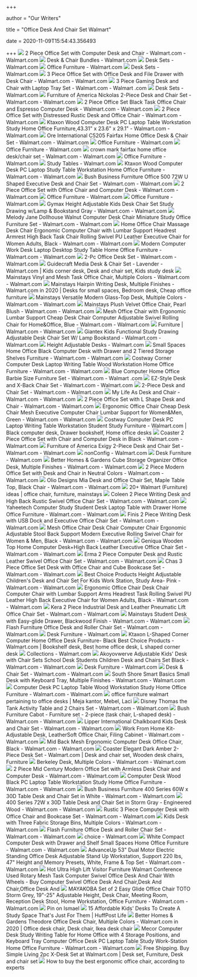 +++
        
author = "Our Writers"
        
title = "Office Desk And Chair Set Walmart"
        
date = 2020-11-09T15:54:43.356493
        
+++
[ ![](https://i5.walmartimages.com/asr/34866da3-d46a-475b-ab16-ca8c2088e152_1.ba60b2aa875d9d7c712f76f69e389e7f.jpeg?odnWidth=612&odnHeight=612&odnBg=ffffff)](https://i5.walmartimages.com/asr/34866da3-d46a-475b-ab16-ca8c2088e152_1.ba60b2aa875d9d7c712f76f69e389e7f.jpeg?odnWidth=612&odnHeight=612&odnBg=ffffff) 2 Piece Office Set with Computer Desk and Chair - Walmart.com - Walmart.com
[ ![](https://i5.walmartimages.com/asr/88783e83-3358-453e-b461-b994638db1ce_1.b85f1d0210a5205b693e283a6d4069ad.jpeg)](https://i5.walmartimages.com/asr/88783e83-3358-453e-b461-b994638db1ce_1.b85f1d0210a5205b693e283a6d4069ad.jpeg) Desk & Chair Bundles - Walmart.com
[ ![](https://i5.walmartimages.com/asr/700c22d4-c338-4819-8c8a-b5d30e0a7018_1.e2ce6b3feb5c014efc18d356bb45488d.jpeg)](https://i5.walmartimages.com/asr/700c22d4-c338-4819-8c8a-b5d30e0a7018_1.e2ce6b3feb5c014efc18d356bb45488d.jpeg) Desk Sets - Walmart.com
[ ![](https://i5.walmartimages.com/dfw/4ff9c6c9-b69d/k2-_0c9df418-a7f7-4a43-bc14-0a4f26921352.v1.jpg?odnWidth=282&odnHeight=282&odnBg=ffffff)](https://i5.walmartimages.com/dfw/4ff9c6c9-b69d/k2-_0c9df418-a7f7-4a43-bc14-0a4f26921352.v1.jpg?odnWidth=282&odnHeight=282&odnBg=ffffff) Office Furniture - Walmart.com
[ ![](https://i5.walmartimages.com/asr/8f2aedf6-69fd-47d1-b288-fd37ad5e95c8_1.b58591f660c212abe05ea63f9139810d.jpeg)](https://i5.walmartimages.com/asr/8f2aedf6-69fd-47d1-b288-fd37ad5e95c8_1.b58591f660c212abe05ea63f9139810d.jpeg) Desk Sets - Walmart.com
[ ![](https://i5.walmartimages.com/asr/ded653f0-3134-4b9f-bb50-0672a9d251a7_1.88d9f2fd62bb1d290949eaba5e9f6b03.jpeg?odnWidth=612&odnHeight=612&odnBg=ffffff)](https://i5.walmartimages.com/asr/ded653f0-3134-4b9f-bb50-0672a9d251a7_1.88d9f2fd62bb1d290949eaba5e9f6b03.jpeg?odnWidth=612&odnHeight=612&odnBg=ffffff) 3 Piece Office Set with Office Desk and File Drawer with Desk Chair -  Walmart.com - Walmart.com
[ ![](https://i5.walmartimages.com/asr/b604de6c-32e6-4917-aa45-e5fa38127742_1.904e23598fca1550c02012c988664424.jpeg?odnWidth=612&odnHeight=612&odnBg=ffffff)](https://i5.walmartimages.com/asr/b604de6c-32e6-4917-aa45-e5fa38127742_1.904e23598fca1550c02012c988664424.jpeg?odnWidth=612&odnHeight=612&odnBg=ffffff) 3 Piece Gaming Desk and Chair with Laptop Tray Set - Walmart.com - Walmart .com
[ ![](https://i5.walmartimages.com/asr/41504d3f-0a2a-42ad-962b-1f1edbf87abd_1.da365e3139004605104ea70c1df132f5.jpeg)](https://i5.walmartimages.com/asr/41504d3f-0a2a-42ad-962b-1f1edbf87abd_1.da365e3139004605104ea70c1df132f5.jpeg) Desk Sets - Walmart.com
[ ![](https://i5.walmartimages.com/asr/bbffd40a-e38c-4757-9cc6-2f2117093caa_1.aacf1b16c1dffbb72a1c23f2cec8155a.jpeg?odnWidth=612&odnHeight=612&odnBg=ffffff)](https://i5.walmartimages.com/asr/bbffd40a-e38c-4757-9cc6-2f2117093caa_1.aacf1b16c1dffbb72a1c23f2cec8155a.jpeg?odnWidth=612&odnHeight=612&odnBg=ffffff) Furniture of America Nickolas 2-Piece Desk and Chair Set - Walmart.com -  Walmart.com
[ ![](https://i5.walmartimages.com/asr/7766f222-f85b-42d7-83d1-f8b286f77455_1.041ab7a9048b91087233bd386ba929da.jpeg?odnWidth=612&odnHeight=612&odnBg=ffffff)](https://i5.walmartimages.com/asr/7766f222-f85b-42d7-83d1-f8b286f77455_1.041ab7a9048b91087233bd386ba929da.jpeg?odnWidth=612&odnHeight=612&odnBg=ffffff) 2 Piece Office Set Black Task Office Chair and Espresso Computer Desk -  Walmart.com - Walmart.com
[ ![](https://i5.walmartimages.com/asr/09936664-9164-4a96-8017-8e864478061c_1.f1cd3763708288684448339904bafad0.jpeg?odnWidth=612&odnHeight=612&odnBg=ffffff)](https://i5.walmartimages.com/asr/09936664-9164-4a96-8017-8e864478061c_1.f1cd3763708288684448339904bafad0.jpeg?odnWidth=612&odnHeight=612&odnBg=ffffff) 2 Piece Office Set with Distressed Rustic Desk and Office Chair - Walmart.com  - Walmart.com
[ ![](https://i5.walmartimages.com/asr/75e70efb-bc6c-4c5c-9a5f-acd2428180da_1.033c64c86ae80e84a152868cf5f6c90a.jpeg?odnWidth=612&odnHeight=612&odnBg=ffffff)](https://i5.walmartimages.com/asr/75e70efb-bc6c-4c5c-9a5f-acd2428180da_1.033c64c86ae80e84a152868cf5f6c90a.jpeg?odnWidth=612&odnHeight=612&odnBg=ffffff) Ktaxon Wood Computer Desk PC Laptop Table Workstation Study Home Office  Furniture,43.31" x 23.6" x 29.1" - Walmart.com - Walmart.com
[ ![](https://i5.walmartimages.com/asr/dcb87ee8-48cb-4ca7-a58d-037cbe2bb215_1.3f3406581261e859692ebdd43e3902f3.jpeg?odnWidth=612&odnHeight=612&odnBg=ffffff)](https://i5.walmartimages.com/asr/dcb87ee8-48cb-4ca7-a58d-037cbe2bb215_1.3f3406581261e859692ebdd43e3902f3.jpeg?odnWidth=612&odnHeight=612&odnBg=ffffff) Ore International C5205 Fairfax Home Office Desk & Chair Set - Walmart.com  - Walmart.com
[ ![](https://i5.walmartimages.com/dfw/4ff9c6c9-3227/k2-_b63bc626-0000-4e05-9d10-25932995aec2.v1.jpg?odnWidth=282&odnHeight=282&odnBg=ffffff)](https://i5.walmartimages.com/dfw/4ff9c6c9-3227/k2-_b63bc626-0000-4e05-9d10-25932995aec2.v1.jpg?odnWidth=282&odnHeight=282&odnBg=ffffff) Office Furniture - Walmart.com
[ ![](https://i5.walmartimages.com/dfw/4ff9c6c9-fb21/k2-_5249bf9a-01e4-4694-b799-4b6d0b47392d.v1.jpg?odnWidth=672&odnHeight=672&odnBg=ffffff)](https://i5.walmartimages.com/dfw/4ff9c6c9-fb21/k2-_5249bf9a-01e4-4694-b799-4b6d0b47392d.v1.jpg?odnWidth=672&odnHeight=672&odnBg=ffffff) Office Furniture - Walmart.com
[ ![](https://i5.walmartimages.com/asr/7ca6a8d8-ae60-4d2e-bef8-f62ba122c231_1.e109ccd46aad1fc5777aa8c3b10e260b.jpeg?odnWidth=612&odnHeight=612&odnBg=ffffff)](https://i5.walmartimages.com/asr/7ca6a8d8-ae60-4d2e-bef8-f62ba122c231_1.e109ccd46aad1fc5777aa8c3b10e260b.jpeg?odnWidth=612&odnHeight=612&odnBg=ffffff) crown mark fairfax home office desk/chair set - Walmart.com - Walmart.com
[ ![](https://i5.walmartimages.com/dfw/4ff9c6c9-8b40/k2-_5d0aa46d-c926-4c3c-a1e4-359d94fe621e.v1.jpg?odnWidth=1360&odnHeight=410&odnBg=ffffff)](https://i5.walmartimages.com/dfw/4ff9c6c9-8b40/k2-_5d0aa46d-c926-4c3c-a1e4-359d94fe621e.v1.jpg?odnWidth=1360&odnHeight=410&odnBg=ffffff) Office Furniture - Walmart.com
[ ![](https://i5.walmartimages.com/asr/c2049d83-093b-4bbf-968a-dd4590cd8939_1.274a94713fffcb62c494aa998ca08d83.jpeg)](https://i5.walmartimages.com/asr/c2049d83-093b-4bbf-968a-dd4590cd8939_1.274a94713fffcb62c494aa998ca08d83.jpeg) Study Tables - Walmart.com
[ ![](https://i5.walmartimages.com/asr/97bde7e4-d579-4313-a0e4-6754c33b5034_1.d131c07416862835285d14ffc100ecd9.jpeg?odnWidth=612&odnHeight=612&odnBg=ffffff)](https://i5.walmartimages.com/asr/97bde7e4-d579-4313-a0e4-6754c33b5034_1.d131c07416862835285d14ffc100ecd9.jpeg?odnWidth=612&odnHeight=612&odnBg=ffffff) Ktaxon Wood Computer Desk PC Laptop Study Table Workstation Home Office  Furniture - Walmart.com - Walmart.com
[ ![](https://i5.walmartimages.com/asr/98b30517-1077-491c-b4bb-c15c4987814d_1.54095518b1da658263fd70a5900dc53a.jpeg?odnWidth=612&odnHeight=612&odnBg=ffffff)](https://i5.walmartimages.com/asr/98b30517-1077-491c-b4bb-c15c4987814d_1.54095518b1da658263fd70a5900dc53a.jpeg?odnWidth=612&odnHeight=612&odnBg=ffffff) Bush Business Furniture Office 500 72W U Shaped Executive Desk and Chair Set  - Walmart.com - Walmart.com
[ ![](https://i5.walmartimages.com/asr/b948f648-bf04-4da6-93a7-68230dd7dfdc_1.edb13f1f15cc0def7ab3589d9e18f474.jpeg?odnWidth=612&odnHeight=612&odnBg=ffffff)](https://i5.walmartimages.com/asr/b948f648-bf04-4da6-93a7-68230dd7dfdc_1.edb13f1f15cc0def7ab3589d9e18f474.jpeg?odnWidth=612&odnHeight=612&odnBg=ffffff) 2 Piece Office Set with Office Chair and Computer Desk - Walmart.com -  Walmart.com
[ ![](https://i5.walmartimages.com/dfw/4ff9c6c9-9553/k2-_3494990f-ecde-49fc-be4b-112f6de74c6d.v1.jpg?odnWidth=444&odnHeight=444&odnBg=ffffff)](https://i5.walmartimages.com/dfw/4ff9c6c9-9553/k2-_3494990f-ecde-49fc-be4b-112f6de74c6d.v1.jpg?odnWidth=444&odnHeight=444&odnBg=ffffff) Office Furniture - Walmart.com
[ ![](https://i5.walmartimages.com/dfw/4ff9c6c9-d2ea/k2-_3ac26ddc-63e4-4e14-9020-eca4807412f2.v1.jpg?odnWidth=444&odnHeight=444&odnBg=ffffff)](https://i5.walmartimages.com/dfw/4ff9c6c9-d2ea/k2-_3ac26ddc-63e4-4e14-9020-eca4807412f2.v1.jpg?odnWidth=444&odnHeight=444&odnBg=ffffff) Office Furniture - Walmart.com
[ ![](https://i5.walmartimages.com/asr/ed3d868a-0ed8-4a71-b8cf-6a95865e8f43_1.2ae0b07821bc0a1abf345f461becb286.jpeg?odnWidth=612&odnHeight=612&odnBg=ffffff)](https://i5.walmartimages.com/asr/ed3d868a-0ed8-4a71-b8cf-6a95865e8f43_1.2ae0b07821bc0a1abf345f461becb286.jpeg?odnWidth=612&odnHeight=612&odnBg=ffffff) Gymax Height Adjustable Kids Desk Chair Set Study Drawing w/Lamp &  Bookstand Gray - Walmart.com - Walmart.com
[ ![](https://i5.walmartimages.com/asr/7a086b3a-c73a-4fe1-af9a-fe32b94b13de_1.4e437382395ec8b20ac7c7ec4d3141f8.jpeg?odnWidth=612&odnHeight=612&odnBg=ffffff)](https://i5.walmartimages.com/asr/7a086b3a-c73a-4fe1-af9a-fe32b94b13de_1.4e437382395ec8b20ac7c7ec4d3141f8.jpeg?odnWidth=612&odnHeight=612&odnBg=ffffff) Melody Jane Dollhouse Walnut Computer Desk Chair Miniature Study Office  Furniture Set - Walmart.com - Walmart.com
[ ![](https://i5.walmartimages.com/asr/2ab43621-0110-48a0-9fd5-6db48d5ee8e4_1.ff8d1590e386fcecebeb781fd92010b1.jpeg)](https://i5.walmartimages.com/asr/2ab43621-0110-48a0-9fd5-6db48d5ee8e4_1.ff8d1590e386fcecebeb781fd92010b1.jpeg) Home Office Chair Massage Desk Chair Ergonomic Computer Chair with Lumbar  Support Headrest Armrest High Back Task Chair Rolling Swivel PU Leather Executive  Chair for Women Adults, Black - Walmart.com - Walmart.com
[ ![](https://i5.walmartimages.com/asr/0bdf1aba-ad37-453c-a55b-eaba5d1e67e7_1.04812df56a9a67714dd887f8549439df.jpeg?odnWidth=612&odnHeight=612&odnBg=ffffff)](https://i5.walmartimages.com/asr/0bdf1aba-ad37-453c-a55b-eaba5d1e67e7_1.04812df56a9a67714dd887f8549439df.jpeg?odnWidth=612&odnHeight=612&odnBg=ffffff) Modern Computer Work Desk Laptop Desktop Study Table Home Office Furniture  - Walmart.com - Walmart.com
[ ![](https://i5.walmartimages.com/asr/17d9906a-bc5d-42b5-a050-da43352ecb99_1.ae25011e91f9eac924b1a4196f425071.jpeg?odnWidth=612&odnHeight=612&odnBg=ffffff)](https://i5.walmartimages.com/asr/17d9906a-bc5d-42b5-a050-da43352ecb99_1.ae25011e91f9eac924b1a4196f425071.jpeg?odnWidth=612&odnHeight=612&odnBg=ffffff) 2-Pc Office Desk Set - Walmart.com - Walmart.com
[ ![](https://i.pinimg.com/474x/fe/a8/bf/fea8bf08abad379e0f4c92602f88762b.jpg)](https://i.pinimg.com/474x/fe/a8/bf/fea8bf08abad379e0f4c92602f88762b.jpg) Guidecraft Media Desk & Chair Set - Lavender - Walmart.com | Kids corner  desk, Desk and chair set, Kids study desk
[ ![](https://i5.walmartimages.com/asr/eaeafd42-1062-4cee-8486-b88d738db64c_1.acd22421b5dd0db1962eeaaadd216a4e.jpeg)](https://i5.walmartimages.com/asr/eaeafd42-1062-4cee-8486-b88d738db64c_1.acd22421b5dd0db1962eeaaadd216a4e.jpeg) Mainstays Vinyl and Mesh Task Office Chair, Multiple Colors - Walmart.com -  Walmart.com
[ ![](https://i.pinimg.com/originals/e8/f5/63/e8f563d383d4b55de35d3b05fbeb53e1.jpg)](https://i.pinimg.com/originals/e8/f5/63/e8f563d383d4b55de35d3b05fbeb53e1.jpg) Mainstays Hairpin Writing Desk, Multiple Finishes - Walmart.com in 2020 |  Desks for small spaces, Bedroom desk, Cheap office furniture
[ ![](https://i5.walmartimages.com/asr/9d773861-d0aa-48fc-a950-f570b80c1d44_1.f4dd13ddb17e160aa591e7ad97bcc41b.jpeg)](https://i5.walmartimages.com/asr/9d773861-d0aa-48fc-a950-f570b80c1d44_1.f4dd13ddb17e160aa591e7ad97bcc41b.jpeg) Mainstays Versatile Modern Glass-Top Desk, Multiple Colors - Walmart.com -  Walmart.com
[ ![](https://i5.walmartimages.com/asr/cfa99438-3fc7-464d-a8fd-5142eac51188_1.1100235c3e157c07b581c92eb1f39c08.jpeg?odnWidth=612&odnHeight=612&odnBg=ffffff)](https://i5.walmartimages.com/asr/cfa99438-3fc7-464d-a8fd-5142eac51188_1.1100235c3e157c07b581c92eb1f39c08.jpeg?odnWidth=612&odnHeight=612&odnBg=ffffff) Mainstays Plush Velvet Office Chair, Pearl Blush - Walmart.com - Walmart.com
[ ![](https://i5.walmartimages.com/asr/2eee47f7-154d-41fe-b9f7-dfde00fcd9c2_1.614d3a289fcb8e5b7b5f11be305d8c3e.jpeg?odnWidth=612&odnHeight=612&odnBg=ffffff)](https://i5.walmartimages.com/asr/2eee47f7-154d-41fe-b9f7-dfde00fcd9c2_1.614d3a289fcb8e5b7b5f11be305d8c3e.jpeg?odnWidth=612&odnHeight=612&odnBg=ffffff) Mesh Office Chair with Ergonomic Lumbar Support Cheap Desk Chair Computer  Adjustable Swivel Rolling Chair for Home&Office, Blue - Walmart.com -  Walmart.com
[ ![](https://i5.walmartimages.com/dfw/4ff9c6c9-d263/k2-_87bf44dc-cda1-438e-8fd8-cf3e896ee893.v1.jpg?odnWidth=672&odnHeight=572&odnBg=ffffff)](https://i5.walmartimages.com/dfw/4ff9c6c9-d263/k2-_87bf44dc-cda1-438e-8fd8-cf3e896ee893.v1.jpg?odnWidth=672&odnHeight=572&odnBg=ffffff) Furniture | Walmart.com - Walmart.com
[ ![](https://i5.walmartimages.com/asr/8c061daf-5f3a-42fd-8b8a-87d8c42e29a8.c8ba78689cffe5719f31e441ee700a2a.jpeg?odnWidth=612&odnHeight=612&odnBg=ffffff)](https://i5.walmartimages.com/asr/8c061daf-5f3a-42fd-8b8a-87d8c42e29a8.c8ba78689cffe5719f31e441ee700a2a.jpeg?odnWidth=612&odnHeight=612&odnBg=ffffff) Giantex Kids Functional Study Drawing Adjustable Desk Chair Set W/ Lamp  Bookstand - Walmart.com - Walmart.com
[ ![](https://i5.walmartimages.com/asr/593c4e87-a801-417e-9d2f-6690b85855eb_1.d01305a161258115843986491f951941.jpeg)](https://i5.walmartimages.com/asr/593c4e87-a801-417e-9d2f-6690b85855eb_1.d01305a161258115843986491f951941.jpeg) Height Adjustable Desks - Walmart.com
[ ![](https://i5.walmartimages.com/asr/ac3e24d7-e4cb-4198-890c-9d6ebaa9e810.f8840fe6d2ae31bc14813dad9788e400.jpeg?odnWidth=612&odnHeight=612&odnBg=ffffff)](https://i5.walmartimages.com/asr/ac3e24d7-e4cb-4198-890c-9d6ebaa9e810.f8840fe6d2ae31bc14813dad9788e400.jpeg?odnWidth=612&odnHeight=612&odnBg=ffffff) Small Spaces Home Office Black Computer Desk with Drawer and 2 Tiered  Storage Shelves Furniture - Walmart.com - Walmart.com
[ ![](https://i5.walmartimages.com/asr/33ff89a3-1bc2-4112-8978-cf10a91bb21a_1.1245da07ad57fbebb3b0d842a6ffc86e.jpeg?odnWidth=612&odnHeight=612&odnBg=ffffff)](https://i5.walmartimages.com/asr/33ff89a3-1bc2-4112-8978-cf10a91bb21a_1.1245da07ad57fbebb3b0d842a6ffc86e.jpeg?odnWidth=612&odnHeight=612&odnBg=ffffff) Costway Corner Computer Desk Laptop Writing Table Wood Workstation Home Office  Furniture - Walmart.com - Walmart.com
[ ![](https://i5.walmartimages.com/asr/d53cc75b-3c93-4818-b957-14085c802524_1.03996e9d8cca12e9f036f5d0efeaa54a.jpeg?odnWidth=612&odnHeight=612&odnBg=ffffff)](https://i5.walmartimages.com/asr/d53cc75b-3c93-4818-b957-14085c802524_1.03996e9d8cca12e9f036f5d0efeaa54a.jpeg?odnWidth=612&odnHeight=612&odnBg=ffffff) Blue Computer Home Office Barbie Size Furniture Set - Walmart.com - Walmart .com
[ ![](https://i5.walmartimages.com/asr/05207f97-c0c2-43fc-83bb-b2ae3ab7fd45_1.6bd766afe2286610c89ec74e4f160220.jpeg?odnWidth=612&odnHeight=612&odnBg=ffffff)](https://i5.walmartimages.com/asr/05207f97-c0c2-43fc-83bb-b2ae3ab7fd45_1.6bd766afe2286610c89ec74e4f160220.jpeg?odnWidth=612&odnHeight=612&odnBg=ffffff) EZ-Style Desk and X-Back Chair Set - Walmart.com - Walmart.com
[ ![](https://i5.walmartimages.com/asr/4604ac84-2194-4227-8c0b-32c373e3501c_1.f66f2383b3cbce379a447269f37150f9.jpeg?odnWidth=612&odnHeight=612&odnBg=ffffff)](https://i5.walmartimages.com/asr/4604ac84-2194-4227-8c0b-32c373e3501c_1.f66f2383b3cbce379a447269f37150f9.jpeg?odnWidth=612&odnHeight=612&odnBg=ffffff) 2-Piece Desk and Chair Set - Walmart.com - Walmart.com
[ ![](https://i5.walmartimages.com/asr/e0524199-58ae-482b-a31c-9b2be25d4efe_1.640db93c5af5514edba467205a65f52d.jpeg?odnWidth=612&odnHeight=612&odnBg=ffffff)](https://i5.walmartimages.com/asr/e0524199-58ae-482b-a31c-9b2be25d4efe_1.640db93c5af5514edba467205a65f52d.jpeg?odnWidth=612&odnHeight=612&odnBg=ffffff) My Life As Desk and Chair - Walmart.com - Walmart.com
[ ![](https://i5.walmartimages.com/asr/f8f3bd5d-9f96-495c-8d34-f1c43e072d5d_1.65308c3838195c4868b4bebdaaa7398a.jpeg?odnWidth=612&odnHeight=612&odnBg=ffffff)](https://i5.walmartimages.com/asr/f8f3bd5d-9f96-495c-8d34-f1c43e072d5d_1.65308c3838195c4868b4bebdaaa7398a.jpeg?odnWidth=612&odnHeight=612&odnBg=ffffff) 2 Piece Office Set with L Shape Desk and Chair - Walmart.com - Walmart.com
[ ![](https://i5.walmartimages.com/asr/2813c301-0269-464b-8d6c-2c8cc2efab9e_1.3b992812c798320e84a09ceab1921efb.jpeg?odnWidth=612&odnHeight=612&odnBg=ffffff)](https://i5.walmartimages.com/asr/2813c301-0269-464b-8d6c-2c8cc2efab9e_1.3b992812c798320e84a09ceab1921efb.jpeg?odnWidth=612&odnHeight=612&odnBg=ffffff) Ergonomic Office Chair Cheap Desk Chair Mesh Executive Computer Chair  Lumbar Support for Women&Men, Green - Walmart.com - Walmart.com
[ ![](https://i.pinimg.com/originals/29/75/5e/29755e5247bda11b873c1aa0c3638b3f.png)](https://i.pinimg.com/originals/29/75/5e/29755e5247bda11b873c1aa0c3638b3f.png) Costway Computer Desk PC Laptop Writing Table Workstation Student Study  Furniture - Walmart.com | Black computer desk, Drawer bookshelf, Home office  desks
[ ![](https://i5.walmartimages.com/asr/28240a19-c056-4a4c-94a9-605cabe3745e_1.ec20235126614f9ab52078bab5790833.jpeg)](https://i5.walmartimages.com/asr/28240a19-c056-4a4c-94a9-605cabe3745e_1.ec20235126614f9ab52078bab5790833.jpeg) Coaster 2 Piece Office Set with Chair and Computer Desk in Black - Walmart.com  - Walmart.com
[ ![](https://i5.walmartimages.com/asr/7c619bc5-facc-40d1-a41b-b2e683558935_1.4d8a71afcd9c91d2805d61bf026cc1eb.jpeg?odnWidth=612&odnHeight=612&odnBg=ffffff)](https://i5.walmartimages.com/asr/7c619bc5-facc-40d1-a41b-b2e683558935_1.4d8a71afcd9c91d2805d61bf026cc1eb.jpeg?odnWidth=612&odnHeight=612&odnBg=ffffff) Furniture of America Exigy 2-Piece Desk and Chair Set - Walmart.com -  Walmart.com
[ ![](https://i5.walmartimages.com/asr/e0d4811a-165b-42e5-bffa-22ac56d4aed0_1.a8f0a64e2eb68b56a1d096970ccdd031.jpeg?odnWidth=450&odnHeight=450&odnBg=ffffff)](https://i5.walmartimages.com/asr/e0d4811a-165b-42e5-bffa-22ac56d4aed0_1.a8f0a64e2eb68b56a1d096970ccdd031.jpeg?odnWidth=450&odnHeight=450&odnBg=ffffff) nonConfig - Walmart.com
[ ![](https://i5.walmartimages.com/asr/ddb457a7-722c-42a7-ada8-452e17ac99ca_1.2ac3da5db9c8bbb6b927673b188afe22.jpeg)](https://i5.walmartimages.com/asr/ddb457a7-722c-42a7-ada8-452e17ac99ca_1.2ac3da5db9c8bbb6b927673b188afe22.jpeg) Desk Furniture - Walmart.com
[ ![](https://i5.walmartimages.com/asr/88526d45-e585-4477-8b01-af9e281d68d4.24313d2c1c98e7e2f7888dbe4ca85321.jpeg?odnWidth=612&odnHeight=612&odnBg=ffffff)](https://i5.walmartimages.com/asr/88526d45-e585-4477-8b01-af9e281d68d4.24313d2c1c98e7e2f7888dbe4ca85321.jpeg?odnWidth=612&odnHeight=612&odnBg=ffffff) Better Homes & Gardens Cube Storage Organizer Office Desk, Multiple  Finishes - Walmart.com - Walmart.com
[ ![](https://i5.walmartimages.com/asr/c04602d5-36f0-49c7-bdef-c15783fcfc55_1.7f96fe127c9c8a3054fcbe88257ebf5b.jpeg?odnWidth=612&odnHeight=612&odnBg=ffffff)](https://i5.walmartimages.com/asr/c04602d5-36f0-49c7-bdef-c15783fcfc55_1.7f96fe127c9c8a3054fcbe88257ebf5b.jpeg?odnWidth=612&odnHeight=612&odnBg=ffffff) 2 Piece Modern Office Set with Desk and Chair in Neutral Colors - Walmart.com  - Walmart.com
[ ![](https://i5.walmartimages.com/asr/1e4b4dc4-9628-42cb-9e05-696c9c488e82_1.af1617752d92b8bd0cbc79d77dea2d3e.jpeg?odnWidth=612&odnHeight=612&odnBg=ffffff)](https://i5.walmartimages.com/asr/1e4b4dc4-9628-42cb-9e05-696c9c488e82_1.af1617752d92b8bd0cbc79d77dea2d3e.jpeg?odnWidth=612&odnHeight=612&odnBg=ffffff) Olio Designs Mia Desk and Office Chair Set, Maple Table Top, Black Chair -  Walmart.com - Walmart.com
[ ![](https://i.pinimg.com/236x/7e/6b/5c/7e6b5c575aa40e411d195ff2d953719d--office-desk-furniture-home-office-desks.jpg)](https://i.pinimg.com/236x/7e/6b/5c/7e6b5c575aa40e411d195ff2d953719d--office-desk-furniture-home-office-desks.jpg) 20+ Walmart (Furniture) ideas | office chair, furniture, mainstays
[ ![](https://i5.walmartimages.com/asr/b6f2ced9-25c9-431e-8c32-42a0bc671b6b_1.0b303053c758316b091275431b57d7ee.jpeg?odnWidth=612&odnHeight=612&odnBg=ffffff)](https://i5.walmartimages.com/asr/b6f2ced9-25c9-431e-8c32-42a0bc671b6b_1.0b303053c758316b091275431b57d7ee.jpeg?odnWidth=612&odnHeight=612&odnBg=ffffff) Coleen 2 Piece Writing Desk and High Back Rustic Swivel Office Chair Set -  Walmart.com - Walmart.com
[ ![](https://i5.walmartimages.com/asr/5b7743d1-1620-4381-9b1e-7bb924a90ea3_1.4692581f780286be35ce63f5dbb16d22.jpeg?odnWidth=612&odnHeight=612&odnBg=ffffff)](https://i5.walmartimages.com/asr/5b7743d1-1620-4381-9b1e-7bb924a90ea3_1.4692581f780286be35ce63f5dbb16d22.jpeg?odnWidth=612&odnHeight=612&odnBg=ffffff) Yaheetech Computer Study Student Desk Laptop Table with Drawer Home Office  Furniture - Walmart.com - Walmart.com
[ ![](https://i5.walmartimages.com/asr/53a09b4f-5d03-471b-a50c-e85d5b9f3310_1.8632f00f3ef7499d0f5e73dcff5d437c.jpeg?odnWidth=612&odnHeight=612&odnBg=ffffff)](https://i5.walmartimages.com/asr/53a09b4f-5d03-471b-a50c-e85d5b9f3310_1.8632f00f3ef7499d0f5e73dcff5d437c.jpeg?odnWidth=612&odnHeight=612&odnBg=ffffff) Finis 2 Piece Writing Desk with USB Dock and Executive Office Chair Set -  Walmart.com - Walmart.com
[ ![](https://i5.walmartimages.com/asr/ad5b9c93-f2f0-4484-b37e-95092b9d1bbc_1.9d17958356e87aeeb21180a4cf1b4ffd.jpeg?odnWidth=612&odnHeight=612&odnBg=ffffff)](https://i5.walmartimages.com/asr/ad5b9c93-f2f0-4484-b37e-95092b9d1bbc_1.9d17958356e87aeeb21180a4cf1b4ffd.jpeg?odnWidth=612&odnHeight=612&odnBg=ffffff) Mesh Office Chair Desk Chair Computer Chair Ergonomic Adjustable Stool Back  Support Modern Executive Rolling Swivel Chair for Women & Men, Black -  Walmart.com - Walmart.com
[ ![](https://i5.walmartimages.com/asr/c1489e73-cc8a-495e-8dce-a7802ae4943b_1.dd6e166063e3e09034d0f05c8200385a.jpeg?odnWidth=612&odnHeight=612&odnBg=ffffff)](https://i5.walmartimages.com/asr/c1489e73-cc8a-495e-8dce-a7802ae4943b_1.dd6e166063e3e09034d0f05c8200385a.jpeg?odnWidth=612&odnHeight=612&odnBg=ffffff) Geniqua Wooden Top Home Computer Desk+High Back Leather Executive Office  Chair Set - Walmart.com - Walmart.com
[ ![](https://i5.walmartimages.com/asr/9ffb22f2-1e09-4d43-9fe5-c862029e49f0_1.fc12df9e1e8f2c1b3ce668ad17ae98f1.jpeg?odnWidth=612&odnHeight=612&odnBg=ffffff)](https://i5.walmartimages.com/asr/9ffb22f2-1e09-4d43-9fe5-c862029e49f0_1.fc12df9e1e8f2c1b3ce668ad17ae98f1.jpeg?odnWidth=612&odnHeight=612&odnBg=ffffff) Erma 2 Piece Computer Desk and Rustic Leather Swivel Office Chair Set -  Walmart.com - Walmart.com
[ ![](https://i5.walmartimages.com/asr/a8894b69-7558-4018-bc41-a4631ae7ccd3_1.7568d9d10ee9c4c36f1ecad362fa5245.jpeg?odnWidth=612&odnHeight=612&odnBg=ffffff)](https://i5.walmartimages.com/asr/a8894b69-7558-4018-bc41-a4631ae7ccd3_1.7568d9d10ee9c4c36f1ecad362fa5245.jpeg?odnWidth=612&odnHeight=612&odnBg=ffffff) Chas 3 Piece Office Set Desk with Office Chair and Cube Bookcase Set -  Walmart.com - Walmart.com
[ ![](https://i5.walmartimages.com/asr/a43e994d-c198-4672-acd5-2a793f8fc907_1.99f92510928d3354886a10175117022b.jpeg?odnWidth=612&odnHeight=612&odnBg=ffffff)](https://i5.walmartimages.com/asr/a43e994d-c198-4672-acd5-2a793f8fc907_1.99f92510928d3354886a10175117022b.jpeg?odnWidth=612&odnHeight=612&odnBg=ffffff) Best Choice Products Height Adjustable Children's Desk and Chair Set For  Kids Work Station, Study Area- Pink - Walmart.com - Walmart.com
[ ![](https://i5.walmartimages.com/asr/46e654d3-5646-4ad5-b1ab-6347bb333146_1.5c425340ff8e29d5fb09ee8f26d0b571.jpeg?odnWidth=612&odnHeight=612&odnBg=ffffff)](https://i5.walmartimages.com/asr/46e654d3-5646-4ad5-b1ab-6347bb333146_1.5c425340ff8e29d5fb09ee8f26d0b571.jpeg?odnWidth=612&odnHeight=612&odnBg=ffffff) Ergonomic Office Chair Desk Chair Computer Chair with Lumbar Support Arms  Headrest Task Rolling Swivel PU Leather High Back Executive Chair for Women  Adults, Black - Walmart.com - Walmart.com
[ ![](https://i5.walmartimages.com/asr/f87c4243-1dad-4074-87ea-28f84f3365b5_1.a31670c6b539ce72da0ce258e640b2a4.jpeg?odnWidth=612&odnHeight=612&odnBg=ffffff)](https://i5.walmartimages.com/asr/f87c4243-1dad-4074-87ea-28f84f3365b5_1.a31670c6b539ce72da0ce258e640b2a4.jpeg?odnWidth=612&odnHeight=612&odnBg=ffffff) Kera 2 Piece Industrial Desk and Leather Pneumatic Lift Office Chair Set -  Walmart.com - Walmart.com
[ ![](https://i5.walmartimages.com/asr/c2c16a2d-f5a0-439d-b562-24590e4ee357.2227132c49c93143a7370f878e3d7c68.jpeg)](https://i5.walmartimages.com/asr/c2c16a2d-f5a0-439d-b562-24590e4ee357.2227132c49c93143a7370f878e3d7c68.jpeg) Mainstays Student Desk with Easy-glide Drawer, Blackwood Finish - Walmart.com  - Walmart.com
[ ![](https://i5.walmartimages.com/asr/2695b846-4d2a-42a4-b358-7ea2da1d8c7e_1.0de286743e2ceb6eebc7d91c0616351c.jpeg?odnWidth=612&odnHeight=612&odnBg=ffffff)](https://i5.walmartimages.com/asr/2695b846-4d2a-42a4-b358-7ea2da1d8c7e_1.0de286743e2ceb6eebc7d91c0616351c.jpeg?odnWidth=612&odnHeight=612&odnBg=ffffff) Flash Furniture Office Desk and Roller Chair Set - Walmart.com - Walmart.com
[ ![](https://i5.walmartimages.com/asr/958fdffb-a4e4-449a-8f35-f72ab7b7d4ae_1.aa49d6609a4a447ca67ccb70d8f36f9a.jpeg)](https://i5.walmartimages.com/asr/958fdffb-a4e4-449a-8f35-f72ab7b7d4ae_1.aa49d6609a4a447ca67ccb70d8f36f9a.jpeg) Desk Furniture - Walmart.com
[ ![](https://i.pinimg.com/474x/bf/9b/b7/bf9bb74e5b8db2bdb10cdb63c8546c8e.jpg)](https://i.pinimg.com/474x/bf/9b/b7/bf9bb74e5b8db2bdb10cdb63c8546c8e.jpg) Ktaxon L-Shaped Corner Computer Home Office Desk Furniture- Black Best  Choice Products - Walmart.com | Bookshelf desk, Best home office desk, L  shaped corner desk
[ ![](https://i5.walmartimages.com/asr/2d0a736c-6fd4-4c1d-a4e4-a94c8f5c3c9e_1.16281888b8920ce2eff409241e8d9d4f.jpeg?odnWidth=450&odnHeight=450&odnBg=ffffff)](https://i5.walmartimages.com/asr/2d0a736c-6fd4-4c1d-a4e4-a94c8f5c3c9e_1.16281888b8920ce2eff409241e8d9d4f.jpeg?odnWidth=450&odnHeight=450&odnBg=ffffff) Collections - Walmart.com
[ ![](https://i5.walmartimages.com/asr/fcdc6e16-6e0d-4516-a206-8ccc666d66de_1.8aa7c764ebe909745d6a3c076bc47fa9.jpeg?odnWidth=612&odnHeight=612&odnBg=ffffff)](https://i5.walmartimages.com/asr/fcdc6e16-6e0d-4516-a206-8ccc666d66de_1.8aa7c764ebe909745d6a3c076bc47fa9.jpeg?odnWidth=612&odnHeight=612&odnBg=ffffff) Akoyovwerve Adjustable Kids' Desk with Chair Sets School Desk Students  Children Desk and Chairs Set Black - Walmart.com - Walmart.com
[ ![](https://i5.walmartimages.com/asr/21798a52-8f30-4519-a9de-7ab1fa6f8693_1.02d1d1a0ab23759d170da482c17b0640.jpeg)](https://i5.walmartimages.com/asr/21798a52-8f30-4519-a9de-7ab1fa6f8693_1.02d1d1a0ab23759d170da482c17b0640.jpeg) Desk Furniture - Walmart.com
[ ![](https://i5.walmartimages.com/asr/7964b618-072a-4770-8d45-a74621cc9270_1.3d22e6e369511feafb36ba3b5799b594.jpeg)](https://i5.walmartimages.com/asr/7964b618-072a-4770-8d45-a74621cc9270_1.3d22e6e369511feafb36ba3b5799b594.jpeg) Desk & Chair Set - Walmart.com - Walmart.com
[ ![](https://i5.walmartimages.com/asr/d1276e54-1603-4f67-ba1d-98a68d7e6480_1.139f4b064cd1fe2ce8c2c5384f6c0183.jpeg)](https://i5.walmartimages.com/asr/d1276e54-1603-4f67-ba1d-98a68d7e6480_1.139f4b064cd1fe2ce8c2c5384f6c0183.jpeg) South Shore Smart Basics Small Desk with Keyboard Tray, Multiple Finishes -  Walmart.com - Walmart.com
[ ![](https://i5.walmartimages.com/asr/de044700-8f3e-4fe7-8503-e4b8d6336382_1.54694089090557746d791f40d542476f.jpeg?odnWidth=612&odnHeight=612&odnBg=ffffff)](https://i5.walmartimages.com/asr/de044700-8f3e-4fe7-8503-e4b8d6336382_1.54694089090557746d791f40d542476f.jpeg?odnWidth=612&odnHeight=612&odnBg=ffffff) Computer Desk PC Laptop Table Wood Workstation Study Home Office Furniture  - Walmart.com - Walmart.com
[ ![](https://i.pinimg.com/originals/52/bc/23/52bc237906d708567e6ed72833224c64.jpg)](https://i.pinimg.com/originals/52/bc/23/52bc237906d708567e6ed72833224c64.jpg) office furniture walmart pertaining to office desks | Meja kantor, Mebel,  Laci
[ ![](https://i5.walmartimages.com/asr/a246d38a-2aab-47b3-9fa1-72edcf74a080_1.c084975c07be5700eb07121d8207c61b.jpeg)](https://i5.walmartimages.com/asr/a246d38a-2aab-47b3-9fa1-72edcf74a080_1.c084975c07be5700eb07121d8207c61b.jpeg) Disney Thomas the Tank Activity Table and 2 Chairs Set - Walmart.com -  Walmart.com
[ ![](https://i5.walmartimages.com/asr/91d57ff0-99fb-498c-ace3-d78ffdf260a7.0c8330318109bdec93545ecd2b813e57.jpeg?odnWidth=612&odnHeight=612&odnBg=ffffff)](https://i5.walmartimages.com/asr/91d57ff0-99fb-498c-ace3-d78ffdf260a7.0c8330318109bdec93545ecd2b813e57.jpeg?odnWidth=612&odnHeight=612&odnBg=ffffff) Bush Furniture Cabot - Furniture set - 2-piece (task chair, L-shaped desk)  - Walmart.com - Walmart.com
[ ![](https://i5.walmartimages.com/asr/b8bea2b1-26f9-43ff-a594-a247e03744d4_1.b844e82b066b59c49b0eecfc38db1dba.jpeg?odnWidth=612&odnHeight=612&odnBg=ffffff)](https://i5.walmartimages.com/asr/b8bea2b1-26f9-43ff-a594-a247e03744d4_1.b844e82b066b59c49b0eecfc38db1dba.jpeg?odnWidth=612&odnHeight=612&odnBg=ffffff) Lipper International Chalkboard Kids Desk and Chair Set - Walmart.com -  Walmart.com
[ ![](https://i5.walmartimages.com/asr/df690875-ffef-4ce4-954e-29c3dc9c763b_1.f5623eb91656a9aaf0c01b4d99679b6e.jpeg?odnWidth=612&odnHeight=612&odnBg=ffffff)](https://i5.walmartimages.com/asr/df690875-ffef-4ce4-954e-29c3dc9c763b_1.f5623eb91656a9aaf0c01b4d99679b6e.jpeg?odnWidth=612&odnHeight=612&odnBg=ffffff) Work From Home Kit-Adjustable Desk, LeatherSoft Office Chair, Filing  Cabinet - Walmart.com - Walmart.com
[ ![](https://i5.walmartimages.com/asr/f4cc8075-9bc6-4db5-949b-a0890cee3f0a_1.acbcbca03599e111d8b0297624902c83.jpeg?odnWidth=612&odnHeight=612&odnBg=ffffff)](https://i5.walmartimages.com/asr/f4cc8075-9bc6-4db5-949b-a0890cee3f0a_1.acbcbca03599e111d8b0297624902c83.jpeg?odnWidth=612&odnHeight=612&odnBg=ffffff) Mid Back Mesh Ergonomic Computer Desk Office Chair, Black - Walmart.com -  Walmart.com
[ ![](https://i.pinimg.com/474x/08/3f/6e/083f6ef9d7b8f6e5ad3d6c1411df52dc.jpg)](https://i.pinimg.com/474x/08/3f/6e/083f6ef9d7b8f6e5ad3d6c1411df52dc.jpg) Coaster Elegant Dark Amber 2-Piece Desk Set - Walmart.com | Desk and chair  set, Wooden desk chairs, Furniture
[ ![](https://i5.walmartimages.com/asr/5c69291c-898e-4f89-88a7-aed2256edf7f_2.9e6b710fc93e06f342a8726f66715880.jpeg)](https://i5.walmartimages.com/asr/5c69291c-898e-4f89-88a7-aed2256edf7f_2.9e6b710fc93e06f342a8726f66715880.jpeg) Berkeley Desk, Multiple Colors - Walmart.com - Walmart.com
[ ![](https://i5.walmartimages.com/asr/e5437248-6f23-4654-97ff-887a8c906409_1.18c17ce8525af8cf3380736062f7141c.jpeg?odnWidth=612&odnHeight=612&odnBg=ffffff)](https://i5.walmartimages.com/asr/e5437248-6f23-4654-97ff-887a8c906409_1.18c17ce8525af8cf3380736062f7141c.jpeg?odnWidth=612&odnHeight=612&odnBg=ffffff) 2 Piece Mid Century Modern Office Set with Armless Desk Chair and Computer  Desk - Walmart.com - Walmart.com
[ ![](https://i5.walmartimages.com/asr/92f0ecdf-c23c-42e8-882c-133d2d15be1c_1.eb1f2ef6f9d49aa5de72a2a3d067bacc.jpeg?odnWidth=612&odnHeight=612&odnBg=ffffff)](https://i5.walmartimages.com/asr/92f0ecdf-c23c-42e8-882c-133d2d15be1c_1.eb1f2ef6f9d49aa5de72a2a3d067bacc.jpeg?odnWidth=612&odnHeight=612&odnBg=ffffff) Computer Desk Wood Black PC Laptop Table Workstation Study Home Office  Furniture - Walmart.com - Walmart.com
[ ![](https://i5.walmartimages.com/asr/c672ee3d-b014-46e7-8164-d0a8d55bd971_1.cde3915ee007e95f6d2b5b10ab9aeeb6.jpeg?odnWidth=612&odnHeight=612&odnBg=ffffff)](https://i5.walmartimages.com/asr/c672ee3d-b014-46e7-8164-d0a8d55bd971_1.cde3915ee007e95f6d2b5b10ab9aeeb6.jpeg?odnWidth=612&odnHeight=612&odnBg=ffffff) Bush Business Furniture 400 Series 60W x 30D Table Desk and Chair Set in  White - Walmart.com - Walmart.com
[ ![](https://i5.walmartimages.com/asr/a5bb46d7-abd4-4b96-811c-c0a1ed8098e3_1.6b85032c739124b77900b1db308607e8.jpeg?odnWidth=612&odnHeight=612&odnBg=ffffff)](https://i5.walmartimages.com/asr/a5bb46d7-abd4-4b96-811c-c0a1ed8098e3_1.6b85032c739124b77900b1db308607e8.jpeg?odnWidth=612&odnHeight=612&odnBg=ffffff) 400 Series 72W x 30D Table Desk and Chair Set in Storm Gray - Engineered  Wood - Walmart.com - Walmart.com
[ ![](https://i5.walmartimages.com/asr/255e21e8-f0d0-4304-a23f-e8bbe602585f_1.5d17c754b6ddc7f675812203850188ea.jpeg?odnWidth=612&odnHeight=612&odnBg=ffffff)](https://i5.walmartimages.com/asr/255e21e8-f0d0-4304-a23f-e8bbe602585f_1.5d17c754b6ddc7f675812203850188ea.jpeg?odnWidth=612&odnHeight=612&odnBg=ffffff) Rustic 3 Piece Computer Desk with Office Chair and Bookcase Set - Walmart.com  - Walmart.com
[ ![](https://i5.walmartimages.com/asr/65a61d70-af3a-4d27-ab28-97b075e422cd_1.49a8f505973868aa5b10cf387b7b92cc.jpeg)](https://i5.walmartimages.com/asr/65a61d70-af3a-4d27-ab28-97b075e422cd_1.49a8f505973868aa5b10cf387b7b92cc.jpeg) Kids Desk with Three Fabric Storage Bins, Multiple Colors - Walmart.com -  Walmart.com
[ ![](https://i5.walmartimages.com/asr/2aeaa92d-fad4-4973-bba0-b2984ce3fa51_1.3d8c68dba7c198d7c48d064145ad9874.jpeg?odnWidth=282&odnHeight=282&odnBg=ffffff)](https://i5.walmartimages.com/asr/2aeaa92d-fad4-4973-bba0-b2984ce3fa51_1.3d8c68dba7c198d7c48d064145ad9874.jpeg?odnWidth=282&odnHeight=282&odnBg=ffffff) Flash Furniture Office Desk and Roller Chair Set - Walmart.com - Walmart.com
[ ![](https://i5.walmartimages.com/asr/76984afc-d44a-47b1-b6b2-8190a24063c1_1.b46cf86bcf792893beeda68f4688f5ce.jpeg?odnWidth=450&odnHeight=450&odnBg=ffffff)](https://i5.walmartimages.com/asr/76984afc-d44a-47b1-b6b2-8190a24063c1_1.b46cf86bcf792893beeda68f4688f5ce.jpeg?odnWidth=450&odnHeight=450&odnBg=ffffff) choice - Walmart.com
[ ![](https://i5.walmartimages.com/asr/404c4d60-b343-42a7-bef3-7f8235d98ec1.1e7f2e57281a79d043641c24726ff79d.jpeg?odnWidth=612&odnHeight=612&odnBg=ffffff)](https://i5.walmartimages.com/asr/404c4d60-b343-42a7-bef3-7f8235d98ec1.1e7f2e57281a79d043641c24726ff79d.jpeg?odnWidth=612&odnHeight=612&odnBg=ffffff) White Compact Computer Desk with Drawer and Shelf Small Spaces Home Office  Furniture - Walmart.com - Walmart.com
[ ![](https://i5.walmartimages.com/asr/ac7c31c7-fe63-465a-a877-18b78d8423f7_1.6d0593c8db3d461f924c763b9bf478e8.jpeg?odnWidth=612&odnHeight=612&odnBg=ffffff)](https://i5.walmartimages.com/asr/ac7c31c7-fe63-465a-a877-18b78d8423f7_1.6d0593c8db3d461f924c763b9bf478e8.jpeg?odnWidth=612&odnHeight=612&odnBg=ffffff) AdvanceUp 53" Dual Motor Electric Standing Office Desk Adjustable Stand Up  Workstation, Support 220 lbs, 47" Height and Memory Presets, White, Frame &  Top Set - Walmart.com - Walmart.com
[ ![](http://sc01.alicdn.com/kf/HTB17BHXKb9YBuNjy0Fgq6AxcXXa3.jpg)](http://sc01.alicdn.com/kf/HTB17BHXKb9YBuNjy0Fgq6AxcXXa3.jpg) Hot Ultra High Lift Visitor Furniture Walmart Conference Used Rotary Mesh  Task Computer Swivel Office Desk And Chair With Wheels - Buy Computer  Swivel Office Desk And Chair,Desk And Chair,Office Desk And
[ ![](https://i5.walmartimages.com/asr/e5990bcc-15ce-481c-8f7b-f60a7314e065.571550bf541e976f53879b9c8ad9fed7.jpeg?odnWidth=612&odnHeight=612&odnBg=ffffff)](https://i5.walmartimages.com/asr/e5990bcc-15ce-481c-8f7b-f60a7314e065.571550bf541e976f53879b9c8ad9fed7.jpeg?odnWidth=612&odnHeight=612&odnBg=ffffff) MAYAKOBA Set of 2 Easy Glide Office Chair TOTO Storm Grey, 19"-25"  Adjustable Height, Desk Chair, Meeting Room, Reception Desk Stool, Home  Workstation, Office Furniture - Walmart.com - Walmart.com
[ ![](https://i.pinimg.com/originals/62/d3/14/62d3143802798a3d7d39cce647ec2f23.png)](https://i.pinimg.com/originals/62/d3/14/62d3143802798a3d7d39cce647ec2f23.png) Pin on Ismael
[ ![](https://img.huffingtonpost.com/asset/5f187c8a270000b90ee67394.jpeg?ops=scalefit_960_noupscale&format=webp)](https://img.huffingtonpost.com/asset/5f187c8a270000b90ee67394.jpeg?ops=scalefit_960_noupscale&format=webp) 15 Affordable Kids' Desks To Create A Study Space That's Just For Them |  HuffPost Life
[ ![](https://i.pinimg.com/originals/e7/54/59/e754593f3527ff33b68773ec62b68aee.jpg)](https://i.pinimg.com/originals/e7/54/59/e754593f3527ff33b68773ec62b68aee.jpg) Better Homes & Gardens Theodore Office Desk Chair, Multiple Colors - Walmart.com  in 2020 | Office desk chair, Desk chair, Ikea desk chair
[ ![](https://i5.walmartimages.com/asr/0dc14327-dd77-48ca-9a20-5ff67b1716b3.9e90e2a2a64f58b301b34148fcb3fa5b.jpeg?odnWidth=612&odnHeight=612&odnBg=ffffff)](https://i5.walmartimages.com/asr/0dc14327-dd77-48ca-9a20-5ff67b1716b3.9e90e2a2a64f58b301b34148fcb3fa5b.jpeg?odnWidth=612&odnHeight=612&odnBg=ffffff) Mecor Computer Desk Study Writing Table for Home Office with 4 Storage  Positions, and Keyboard Tray Computer Office Desk PC Laptop Table Study  Work-Station Home Office Furniture - Walmart.com - Walmart.com
[ ![](https://i.pinimg.com/564x/02/42/74/02427478a8792a8a657183bc680b35cc.jpg)](https://i.pinimg.com/564x/02/42/74/02427478a8792a8a657183bc680b35cc.jpg) Free Shipping. Buy Simple Living 2pc X-Desk Set at Walmart.com | Desk set,  Furniture, Desk and chair set
[ ![](https://media2.s-nbcnews.com/i/newscms/2020_25/3390893/ergonomic-office-chairs-kr-2x1-tease-200618_38008296185ce90fd52b401caf79df24.jpg)](https://media2.s-nbcnews.com/i/newscms/2020_25/3390893/ergonomic-office-chairs-kr-2x1-tease-200618_38008296185ce90fd52b401caf79df24.jpg) How to buy the best ergonomic office chair, according to experts
